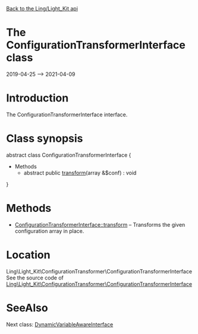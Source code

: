 [Back to the Ling/Light_Kit api](https://github.com/lingtalfi/Light_Kit/blob/master/doc/api/Ling/Light_Kit.md)



The ConfigurationTransformerInterface class
================
2019-04-25 --> 2021-04-09






Introduction
============

The ConfigurationTransformerInterface interface.



Class synopsis
==============


abstract class <span class="pl-k">ConfigurationTransformerInterface</span>  {

- Methods
    - abstract public [transform](https://github.com/lingtalfi/Light_Kit/blob/master/doc/api/Ling/Light_Kit/ConfigurationTransformer/ConfigurationTransformerInterface/transform.md)(array &$conf) : void

}






Methods
==============

- [ConfigurationTransformerInterface::transform](https://github.com/lingtalfi/Light_Kit/blob/master/doc/api/Ling/Light_Kit/ConfigurationTransformer/ConfigurationTransformerInterface/transform.md) &ndash; Transforms the given configuration array in place.





Location
=============
Ling\Light_Kit\ConfigurationTransformer\ConfigurationTransformerInterface<br>
See the source code of [Ling\Light_Kit\ConfigurationTransformer\ConfigurationTransformerInterface](https://github.com/lingtalfi/Light_Kit/blob/master/ConfigurationTransformer/ConfigurationTransformerInterface.php)



SeeAlso
==============
Next class: [DynamicVariableAwareInterface](https://github.com/lingtalfi/Light_Kit/blob/master/doc/api/Ling/Light_Kit/ConfigurationTransformer/DynamicVariableAwareInterface.md)<br>
